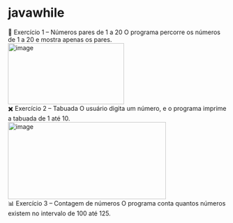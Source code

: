 # javawhile
🔢 Exercício 1 – Números pares de 1 a 20
O programa percorre os números de 1 a 20 e mostra apenas os pares.
<br>
<img width="266" height="140" alt="image" src="https://github.com/user-attachments/assets/53e78750-d42a-40b2-ac36-ba3e0910b3c6" />
<br>
✖️ Exercício 2 – Tabuada
O usuário digita um número, e o programa imprime a tabuada de 1 até 10.
<br>
<img width="362" height="177" alt="image" src="https://github.com/user-attachments/assets/da58b74d-eb04-489e-9b25-909ed547ff6c" />
<br>
📊 Exercício 3 – Contagem de números
O programa conta quantos números existem no intervalo de 100 até 125.
<br>
